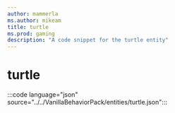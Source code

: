 ```yaml
---
author: mammerla
ms.author: mikeam
title: turtle
ms.prod: gaming
description: "A code snippet for the turtle entity"
---
```


# turtle

:::code language="json" source="../../VanillaBehaviorPack/entities/turtle.json":::
